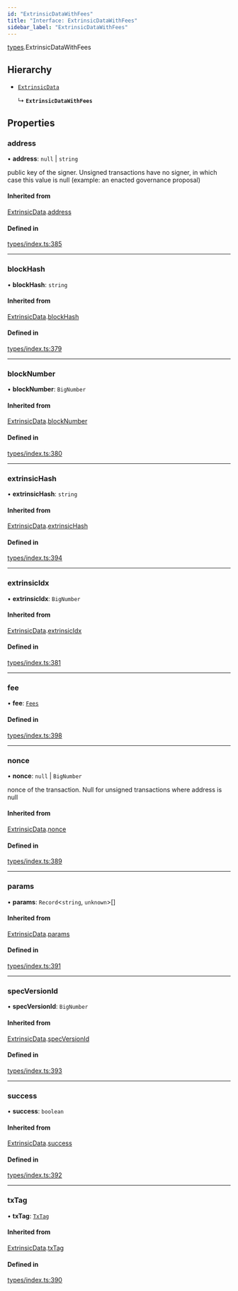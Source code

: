 ```yaml
---
id: "ExtrinsicDataWithFees"
title: "Interface: ExtrinsicDataWithFees"
sidebar_label: "ExtrinsicDataWithFees"
---
```


[types](../../../modules/Types/Types.md).ExtrinsicDataWithFees

## Hierarchy

- [`ExtrinsicData`](../ExtrinsicData/ExtrinsicData.md)

  ↳ **`ExtrinsicDataWithFees`**

## Properties

### address

• **address**: ``null`` \| `string`

public key of the signer. Unsigned transactions have no signer, in which case this value is null (example: an enacted governance proposal)

#### Inherited from

[ExtrinsicData](../ExtrinsicData/ExtrinsicData.md).[address](../ExtrinsicData/ExtrinsicData.md#address)

#### Defined in

[types/index.ts:385](https://github.com/PolymeshAssociation/polymesh-sdk/blob/95e180d28/src/types/index.ts#L385)

___

### blockHash

• **blockHash**: `string`

#### Inherited from

[ExtrinsicData](../ExtrinsicData/ExtrinsicData.md).[blockHash](../ExtrinsicData/ExtrinsicData.md#blockhash)

#### Defined in

[types/index.ts:379](https://github.com/PolymeshAssociation/polymesh-sdk/blob/95e180d28/src/types/index.ts#L379)

___

### blockNumber

• **blockNumber**: `BigNumber`

#### Inherited from

[ExtrinsicData](../ExtrinsicData/ExtrinsicData.md).[blockNumber](../ExtrinsicData/ExtrinsicData.md#blocknumber)

#### Defined in

[types/index.ts:380](https://github.com/PolymeshAssociation/polymesh-sdk/blob/95e180d28/src/types/index.ts#L380)

___

### extrinsicHash

• **extrinsicHash**: `string`

#### Inherited from

[ExtrinsicData](../ExtrinsicData/ExtrinsicData.md).[extrinsicHash](../ExtrinsicData/ExtrinsicData.md#extrinsichash)

#### Defined in

[types/index.ts:394](https://github.com/PolymeshAssociation/polymesh-sdk/blob/95e180d28/src/types/index.ts#L394)

___

### extrinsicIdx

• **extrinsicIdx**: `BigNumber`

#### Inherited from

[ExtrinsicData](../ExtrinsicData/ExtrinsicData.md).[extrinsicIdx](../ExtrinsicData/ExtrinsicData.md#extrinsicidx)

#### Defined in

[types/index.ts:381](https://github.com/PolymeshAssociation/polymesh-sdk/blob/95e180d28/src/types/index.ts#L381)

___

### fee

• **fee**: [`Fees`](../Fees/Fees.md)

#### Defined in

[types/index.ts:398](https://github.com/PolymeshAssociation/polymesh-sdk/blob/95e180d28/src/types/index.ts#L398)

___

### nonce

• **nonce**: ``null`` \| `BigNumber`

nonce of the transaction. Null for unsigned transactions where address is null

#### Inherited from

[ExtrinsicData](../ExtrinsicData/ExtrinsicData.md).[nonce](../ExtrinsicData/ExtrinsicData.md#nonce)

#### Defined in

[types/index.ts:389](https://github.com/PolymeshAssociation/polymesh-sdk/blob/95e180d28/src/types/index.ts#L389)

___

### params

• **params**: `Record`\<`string`, `unknown`\>[]

#### Inherited from

[ExtrinsicData](../ExtrinsicData/ExtrinsicData.md).[params](../ExtrinsicData/ExtrinsicData.md#params)

#### Defined in

[types/index.ts:391](https://github.com/PolymeshAssociation/polymesh-sdk/blob/95e180d28/src/types/index.ts#L391)

___

### specVersionId

• **specVersionId**: `BigNumber`

#### Inherited from

[ExtrinsicData](../ExtrinsicData/ExtrinsicData.md).[specVersionId](../ExtrinsicData/ExtrinsicData.md#specversionid)

#### Defined in

[types/index.ts:393](https://github.com/PolymeshAssociation/polymesh-sdk/blob/95e180d28/src/types/index.ts#L393)

___

### success

• **success**: `boolean`

#### Inherited from

[ExtrinsicData](../ExtrinsicData/ExtrinsicData.md).[success](../ExtrinsicData/ExtrinsicData.md#success)

#### Defined in

[types/index.ts:392](https://github.com/PolymeshAssociation/polymesh-sdk/blob/95e180d28/src/types/index.ts#L392)

___

### txTag

• **txTag**: [`TxTag`](../../../modules/Generated/Types/Types.md#txtag)

#### Inherited from

[ExtrinsicData](../ExtrinsicData/ExtrinsicData.md).[txTag](../ExtrinsicData/ExtrinsicData.md#txtag)

#### Defined in

[types/index.ts:390](https://github.com/PolymeshAssociation/polymesh-sdk/blob/95e180d28/src/types/index.ts#L390)
